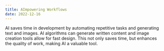 ```yaml
---
title: AImpowering Workflows
date: 2022-12-16
---
```


AI saves time in development by automating repetitive tasks and generating text and images. AI algorithms can generate written content and image creation tools allow for fast design. This not only saves time, but enhances the quality of work, making AI a valuable tool.